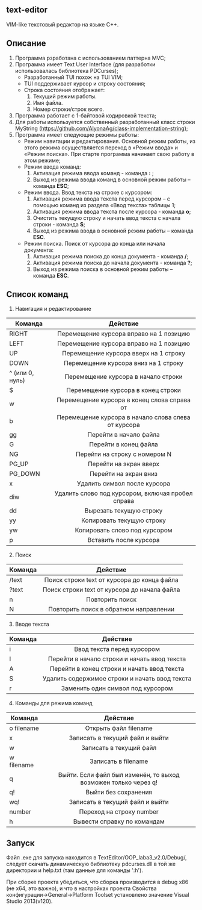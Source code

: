 ## text-editor
VIM-like текстовый редактор на языке С++.

## Описание
1) Программа рзработана с использованием паттерна MVC;
2) Программа имеет Text User Interface (для разработки использовалась библиотека PDCurses);
    * Разработанный TUI похож на TUI VIM;
    * TUI поддерживает курсор и строку состояния;
    * Строка состояния отображает:
      1) Текущий режим работы.
      2) Имя файла.
      3) Номер строки/строк всего.
4) Программа работает с 1-байтовой кодировкой текста;
5) Для работы используется собственный разработанный класс строки MyString (https://github.com/AlyonaAg/class-implementation-string);
6) Программа имеет следующие режимы работы:
    * Режим навигации и редактирования. Основной режим работы, из этого режима осуществляется переход в «Режим ввода» и «Режим поиска». При старте программа начинает свою работу в этом режиме;
    * Режим ввода команд: 
      1) Активация режима ввода команд - команда **:** ;
      2) Выход из режима ввода команд в основной режим работы – команда **ESC**;
    * Режим ввода. Ввод текста на строке с курсором: 
      1)  Активация режима ввода текста перед курсором – с помощью команд из раздела «Ввод текста» таблицы 1;
      2)	Активация режима ввода текста после курсора - команда **o**;
      3)	Очистить текущую строку и начать ввод текста с начала строки - команда **S**;
      4) Выход из режима ввода в основной режим работы – команда **ESC**.
    * Режим поиска. Поиск от курсора до конца или начала документа:
      1) Активация режима поиска до конца документа - команда **/**; 
      2) Активация режима поиска до начала документа - команда **?**;
      3) Выход из режима поиска в основной режим работы – команда **ESC**.

## Список команд
1) Навигация и редактирование

| Команда         | Действие                                            |
| ----------------|:---------------------------------------------------:|
| RIGHT           | Перемещение курсора вправо на 1 позицию             |
| LEFT            | Перемещение курсора вправо на 1 позицию             |
| UP              | Перемещение курсора вверх на 1 строку               |
| DOWN            | Перемещение курсора вниз на 1 строку                |
| ^ (или 0, нуль) | Перемещение курсора в начало строки                 |
| $               | Перемещение курсора в конец строки                  |
| w               | Перемещение курсора в конец слова справа от         |
| b               | Перемещение курсора в начало слова слева от курсора |
| gg              | Перейти в начало файла                              |
| G               | Перейти в конец файла                               |
| NG              | Перейти на строку с номером N                       |
| PG_UP           | Перейти на экран вверх                              |
| PG_DOWN         | Перейти на экран вниз                               |
| x               | Удалить символ после курсора                        |
| diw             | Удалить слово под курсором, включая пробел справа   |
| dd              | Вырезать текущую строку                             |
| yy              | Копировать текущую строку                           |
| yw              | Копировать слово под курсором                       |
| p               | Вставить после курсора                              |

2) Поиск

| Команда     | Действие                                      |
| ------------|:---------------------------------------------:|
| /text<CR>   | Поиск строки text от курсора до конца файла   |
| ?text<CR>   | Поиск строки text от курсора до начала файла  |
| n           | Повторить поиск                               |
| N           | Повторить поиск в обратном направлении        |

3) Вводе текста
   
| Команда | Действие                                        |
| --------|:-----------------------------------------------:|
| i       | Ввод текста перед курсором                      |
| I       | Перейти в начало строки и начать ввод текста    |
| A       | Перейти в конец строки и начать ввод текста     |
| S       | Удалить содержимое строки и начать ввод текста  |
| r       | Заменить один символ под курсором               |
   
4) Команды для режима команд

| Команда      | Действие                                                        |
| -------------|:---------------------------------------------------------------:|
| o filename   | Открыть файл filename                                           |
| x            | Записать в текущий файл и выйти                                 |
| w            | Записать в текущий файл                                         |
| w filename   | Записать в filename                                             |
| q            | Выйти. Если файл был изменён, то выход возможен только через q! |
| q!           | Выйти без сохранения                                            |
| wq!          | Записать в текущий файл и выйти                                 |
| number       | Переход на строку number                                        |
| h            | Вывести справку по командам                                     |

## Запуск
Файл .exe для запуска находится в TextEditor/OOP_laba3_v2.0/Debug/, следует скачать динамическую библиотеку pdcurses.dll в той же директории и help.txt (там данные для команды ':h').

При сборке проекта убедиться, что сборка производится в debug x86 (не x64, это важно), и что в настройках проекта Свойства конфигурации->General->Platform Toolset установлено значение Visual Studio 2013(v120).
